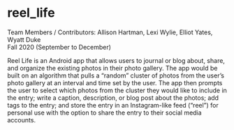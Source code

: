 # reel_life

Team Members / Contributors: Allison Hartman, Lexi Wylie, Elliot Yates, Wyatt Duke 
<br>
Fall 2020 (September to December)

Reel Life is an Android app that allows users to journal or blog about, share, and organize the existing photos in their photo gallery. The app would be built on an algorithm that pulls a “random” cluster of photos from the user’s photo gallery at an interval and time set by the user. The app then prompts the user to select which photos from the cluster they would like to include in the entry; write a caption, description, or blog post about the photos; add tags to the entry; and store the entry in an Instagram-like feed (“reel”) for personal use with the option to share the entry to their social media accounts.
